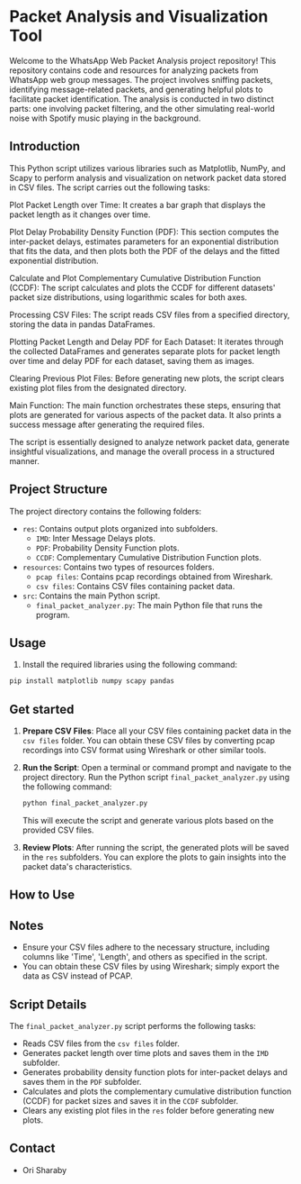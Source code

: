 # Packet Analysis and Visualization Tool

Welcome to the WhatsApp Web Packet Analysis project repository! 
This repository contains code and resources for analyzing packets from WhatsApp web group messages. 
The project involves sniffing packets, identifying message-related packets, and generating helpful plots to facilitate packet identification. 
The analysis is conducted in two distinct parts: one involving packet filtering, and the other simulating real-world noise with Spotify music playing in the background.

## Introduction

This Python script utilizes various libraries such as Matplotlib, NumPy, and Scapy to perform analysis and visualization on network packet data stored in CSV files. The script carries out the following tasks:

Plot Packet Length over Time: It creates a bar graph that displays the packet length as it changes over time.

Plot Delay Probability Density Function (PDF): This section computes the inter-packet delays, estimates parameters for an exponential distribution that fits the data, and then plots both the PDF of the delays and the fitted exponential distribution.

Calculate and Plot Complementary Cumulative Distribution Function (CCDF): The script calculates and plots the CCDF for different datasets' packet size distributions, using logarithmic scales for both axes.

Processing CSV Files: The script reads CSV files from a specified directory, storing the data in pandas DataFrames.

Plotting Packet Length and Delay PDF for Each Dataset: It iterates through the collected DataFrames and generates separate plots for packet length over time and delay PDF for each dataset, saving them as images.

Clearing Previous Plot Files: Before generating new plots, the script clears existing plot files from the designated directory.

Main Function: The main function orchestrates these steps, ensuring that plots are generated for various aspects of the packet data. It also prints a success message after generating the required files.

The script is essentially designed to analyze network packet data, generate insightful visualizations, and manage the overall process in a structured manner.


## Project Structure

The project directory contains the following folders:

- `res`: Contains output plots organized into subfolders.
    - `IMD`: Inter Message Delays plots.
    - `PDF`: Probability Density Function plots.
    - `CCDF`: Complementary Cumulative Distribution Function plots.
- `resources`: Contains two types of resources folders.
    - `pcap files`: Contains pcap recordings obtained from Wireshark.
    - `csv files`: Contains CSV files containing packet data.
- `src`: Contains the main Python script.
    - `final_packet_analyzer.py`: The main Python file that runs the program.


## Usage

1. Install the required libraries using the following command:

```bash
pip install matplotlib numpy scapy pandas
```
## Get started

1. **Prepare CSV Files**: Place all your CSV files containing packet data in the `csv files` folder. You can obtain these CSV files by converting pcap recordings into CSV format using Wireshark or other similar tools.

2. **Run the Script**: Open a terminal or command prompt and navigate to the project directory. Run the Python script `final_packet_analyzer.py` using the following command:

    ```bash
    python final_packet_analyzer.py
    ```

   This will execute the script and generate various plots based on the provided CSV files.

3. **Review Plots**: After running the script, the generated plots will be saved in the `res` subfolders. You can explore the plots to gain insights into the packet data's characteristics.

## How to Use
## Notes

- Ensure your CSV files adhere to the necessary structure, including columns like 'Time', 'Length', and others as specified in the script.
- You can obtain these CSV files by using Wireshark; simply export the data as CSV instead of PCAP.

## Script Details

The `final_packet_analyzer.py` script performs the following tasks:

- Reads CSV files from the `csv files` folder.
- Generates packet length over time plots and saves them in the `IMD` subfolder.
- Generates probability density function plots for inter-packet delays and saves them in the `PDF` subfolder.
- Calculates and plots the complementary cumulative distribution function (CCDF) for packet sizes and saves it in the `CCDF` subfolder.
- Clears any existing plot files in the `res` folder before generating new plots.


## Contact

* Ori Sharaby
